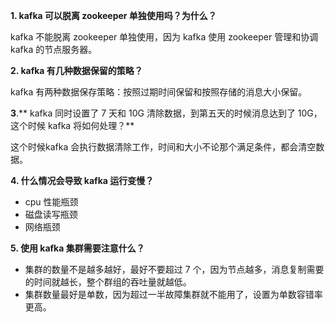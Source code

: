 **1. kafka 可以脱离 zookeeper 单独使用吗？为什么？**

kafka 不能脱离 zookeeper 单独使用，因为 kafka 使用 zookeeper 管理和协调 kafka 的节点服务器。

**2. kafka 有几种数据保留的策略？**

kafka 有两种数据保存策略：按照过期时间保留和按照存储的消息大小保留。

**3**.** kafka 同时设置了 7 天和 10G 清除数据，到第五天的时候消息达到了 10G，这个时候 kafka 将如何处理？**

这个时候kafka 会执行数据清除工作，时间和大小不论那个满足条件，都会清空数据。

**4. 什么情况会导致 kafka 运行变慢？**

* cpu 性能瓶颈
* 磁盘读写瓶颈
* 网络瓶颈

**5. 使用 kafka 集群需要注意什么？**

* 集群的数量不是越多越好，最好不要超过
  7 个，因为节点越多，消息复制需要的时间就越长，整个群组的吞吐量就越低。
* 集群数量最好是单数，因为超过一半故障集群就不能用了，设置为单数容错率更高。



